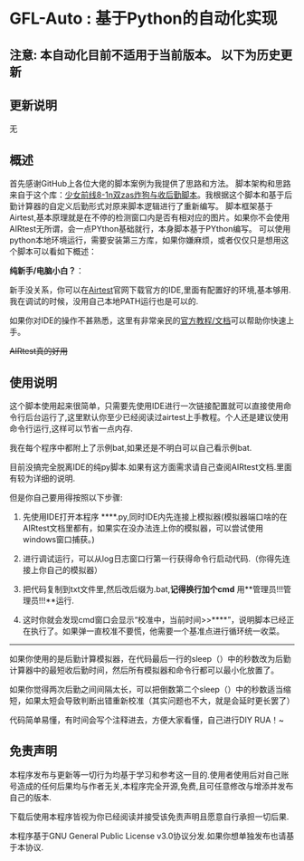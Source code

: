 # GFL-Auto : 基于Python的自动化实现 #

## 注意: 本自动化目前不适用于当前版本。 以下为历史更新 ##

## 更新说明 ##

无

## 概述 ##

首先感谢GitHub上各位大佬的脚本案例为我提供了思路和方法。
脚本架构和思路来自于这个库：[少女前线8-1n双zas炸狗与收后勤脚本](https://github.com/fyypll/GirlsFrontLine)。我根据这个脚本和基于后勤计算器的自定义后勤形式对原来脚本逻辑进行了重新编写。
脚本框架基于Airtest,基本原理就是在不停的检测窗口内是否有相对应的图片。如果你不会使用AIRtest无所谓，会一点PYthon基础就行，本身脚本基于PYthon编写。
可以使用python本地环境运行，需要安装第三方库，如果你嫌麻烦，或者仅仅只是想用这个脚本可以看如下概述：

**纯新手/电脑小白？**：

新手没关系，你可以在[Airtest](https://airtest.netease.com/index.html "AIRtest使用的官方IDE")官网下载官方的IDE,里面有配置好的环境,基本够用.我在调试的时候，没用自己本地PATH运行也是可以的.

如果你对IDE的操作不甚熟悉，这里有非常亲民的[官方教程/文档](https://airtest.doc.io.netease.com/tutorial/1_quick_start_guide/)可以帮助你快速上手。

~~AIRtest真的好用~~

## 使用说明 ##

这个脚本使用起来很简单，只需要先使用IDE进行一次链接配置就可以直接使用命令行后台运行了,这里默认你至少已经阅读过airtest上手教程。个人还是建议使用命令行运行,这样可以节省一点内存.

我在每个程序中都附上了示例bat,如果还是不明白可以自己看示例bat.

目前没搞完全脱离IDE的纯py脚本.如果有这方面需求请自己查阅AIRtest文档.里面有较为详细的说明.

但是你自己要用得按照以下步骤:

1. 先使用IDE打开本程序 ****.py,同时IDE内先连接上模拟器(模拟器端口啥的在AIRtest文档里都有，如果实在没办法连上你的模拟器，可以尝试使用windows窗口捕获。)

2. 进行调试运行，可以从log日志窗口行第一行获得命令行启动代码.（你得先连接上你自己的模拟器）

3. 把代码复制到txt文件里,然后改后缀为.bat,**记得换行加个cmd** 用**管理员!!!管理员!!!**运行.

4. 这时你就会发现cmd窗口会显示“校准中，当前时间>>****”，说明脚本已经正在执行了。如果弹一直校准不要慌，他需要一个基准点进行循环统一收菜。

---

如果你使用的是后勤计算模拟器，在代码最后一行的sleep（）中的秒数改为后勤计算器中的最短收后勤时间，然后所有模拟器和命令行都可以最小化放置了。

如果你觉得两次后勤之间间隔太长，可以把倒数第二个sleep（）中的秒数适当缩短，如果太短会导致判断出错重新校准（其实问题也不大，就是会延时更长罢了）

代码简单易懂，有时间会写个注释进去，方便大家看懂，自己进行DIY RUA！~

## 免责声明 ##

本程序发布与更新等一切行为均基于学习和参考这一目的.使用者使用后对自己账号造成的任何后果均与作者无关,本程序完全开源,免费,且可任意修改与增添并发布自己的版本.

下载后使用本程序皆视为你已经阅读并接受该免责声明且愿意自行承担一切后果.

本程序基于GNU General Public License v3.0协议分发.如果你想单独发布也请基于本协议.
